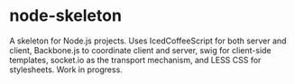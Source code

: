 node-skeleton
=============

A skeleton for Node.js projects. Uses IcedCoffeeScript for both server and client, Backbone.js to coordinate client and server, swig for client-side templates, socket.io as the transport mechanism, and LESS CSS for stylesheets. Work in progress.
